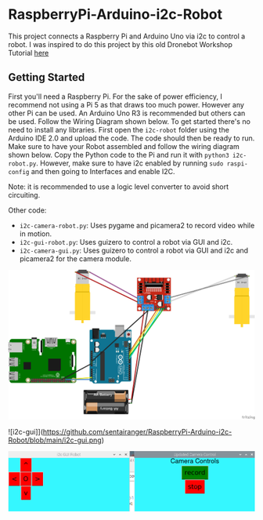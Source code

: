 # RaspberryPi-Arduino-i2c-Robot
This project connects a Raspberry Pi and Arduino Uno via i2c to control a robot. I was inspired to do this project by this old Dronebot Workshop Tutorial [here](https://dronebotworkshop.com/i2c-arduino-raspberry-pi/)

## Getting Started
First you'll need a Raspberry Pi. For the sake of power efficiency, I recommend not using a Pi 5 as that draws too much power. However any other Pi can be used. An Arduino Uno R3 is recommended but others can be used. Follow the Wiring Diagram shown below.
To get started there's no need to install any libraries. First open the `i2c-robot` folder using the Arduino IDE 2.0 and upload the code. The code should then be ready to run. Make sure to have your Robot assembled and follow the wiring diagram shown below. Copy the Python code to the Pi and run it with `python3 i2c-robot.py`. However, make sure to have i2c enabled by running `sudo raspi-config` and then going to Interfaces and enable I2C. 

Note: it is recommended to use a logic level converter to avoid short circuiting.

Other code:

* `i2c-camera-robot.py`: Uses pygame and picamera2 to record video while in motion.
* `i2c-gui-robot.py`: Uses guizero to control a robot via GUI and i2c.
* `i2c-camera-gui.py`: Uses guizero to control a robot via GUI and i2c and picamera2 for the camera module.

![i2c](https://github.com/sentairanger/RaspberryPi-Arduino-i2c-Robot/blob/main/i2c-robot_bb.png)

![i2c-gui]](https://github.com/sentairanger/RaspberryPi-Arduino-i2c-Robot/blob/main/i2c-gui.png)

![i2c-camera](https://github.com/sentairanger/RaspberryPi-Arduino-i2c-Robot/blob/main/i2c-camera.png)

